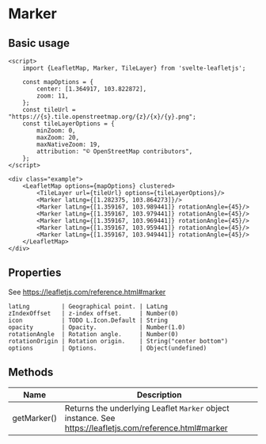 # Marker

## Basic usage
```example height:400
<script>
    import {LeafletMap, Marker, TileLayer} from 'svelte-leafletjs';

    const mapOptions = {
        center: [1.364917, 103.822872],
        zoom: 11,
    };
    const tileUrl = "https://{s}.tile.openstreetmap.org/{z}/{x}/{y}.png";
    const tileLayerOptions = {
        minZoom: 0,
        maxZoom: 20,
        maxNativeZoom: 19,
        attribution: "© OpenStreetMap contributors",
    };
</script>

<div class="example">
    <LeafletMap options={mapOptions} clustered>
        <TileLayer url={tileUrl} options={tileLayerOptions}/>
        <Marker latLng={[1.282375, 103.864273]}/>
        <Marker latLng={[1.359167, 103.989441]} rotationAngle={45}/>
        <Marker latLng={[1.359167, 103.979441]} rotationAngle={45}/>
        <Marker latLng={[1.359167, 103.969441]} rotationAngle={45}/>
        <Marker latLng={[1.359167, 103.959441]} rotationAngle={45}/>
        <Marker latLng={[1.359167, 103.949441]} rotationAngle={45}/>
    </LeafletMap>
</div>
```

## Properties

See https://leafletjs.com/reference.html#marker

```properties
latLng         | Geographical point. | LatLng
zIndexOffset   | z-index offset.     | Number(0)
icon           | TODO L.Icon.Default | String
opacity        | Opacity.            | Number(1.0)
rotationAngle  | Rotation angle.     | Number(0)
rotationOrigin | Rotation origin.    | String("center bottom") 
options        | Options.            | Object(undefined)
```

## Methods

| Name        | Description |
|-------------|-------------|
| getMarker() | Returns the underlying Leaflet `Marker` object instance. See https://leafletjs.com/reference.html#marker |
